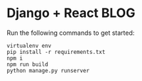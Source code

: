 # Django + React BLOG

Run the following commands to get started:

````
virtualenv env
pip install -r requirements.txt
npm i
npm run build
python manage.py runserver
